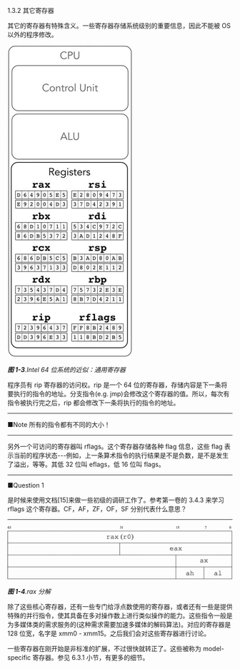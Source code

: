 1.3.2 其它寄存器

其它的寄存器有特殊含义。一些寄存器存储系统级别的重要信息，因此不能被 OS 以外的程序修改。

![](/assets/1-3.jpg)

_**图 1-3**.Intel 64 位系统的近似：通用寄存器_

程序员有 rip 寄存器的访问权。rip 是一个 64 位的寄存器，存储内容是下一条将要执行的指令的地址。分支指令\(e.g. jmp\)会修改这个寄存器的值。所以，每次有指令被执行完之后，rip 都会修改下一条将执行的指令的地址。

---

■Note 所有的指令都有不同的大小！

---

另外一个可访问的寄存器叫 rflags。这个寄存器存储各种 flag 信息，这些 flag 表示当前的程序状态---例如，上一条算术指令的执行结果是不是负数，是不是发生了溢出，等等。其低 32 位叫 eflags，低 16 位叫 flags。

---

■Question 1

是时候来使用文档\[15\]来做一些初级的调研工作了。参考第一卷的 3.4.3 来学习 rflags 这个寄存器。CF，AF，ZF，OF，SF 分别代表什么意思？

---

![](/assets/1-4.gif)

_**图 1-4**.rax 分解_

除了这些核心寄存器，还有一些专门给浮点数使用的寄存器，或者还有一些是提供特殊的并行指令，使其具备在多对操作数上进行类似操作的能力。这些指令一般是为多媒体类的需求服务的\(这种需求需要加速多媒体的解码算法\)。对应的寄存器是 128 位宽，名字是 xmm0 - xmm15。之后我们会对这些寄存器进行讨论。

一些寄存器在刚开始是非标准的扩展，不过很快就转正了。这些被称为 model-specific 寄存器。参见 6.3.1 小节，有更多的细节。

